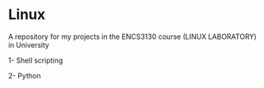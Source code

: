 # Linux
A repository for my projects in the ENCS3130 course (LINUX LABORATORY) in University 

1- Shell scripting

2- Python
